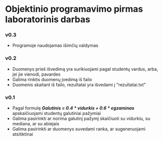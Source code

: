 # Objektinio programavimo pirmas laboratorinis darbas

### v0.3
- Programoje naudojamas išimčių valdymas

### v0.2
- Duomenys prieš išvedimą yra surikiuojami pagal studentų vardus, arba, jei jie vienodi, pavardes
- Galima rinktis duomenų įvedimą iš failo
- Duomenis skaitant iš failo, rezultatai yra išvedami į "rezultatai.txt"

### v0.1
- Pagal formulę **_Galutinis = 0.4 * vidurkis + 0.6 * egzaminas_** apskaičiuojami studentų galutiniai pažymiai
- Galima pasirinkti ar norima galutinį pažymį skaičiuoti su vidurkiu, su mediana, ar su abiejais
- Galima pasirinkti ar duomenys suvedami ranka, ar sugeneruojami atsitiktinai
